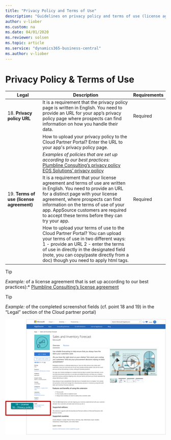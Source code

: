 ```yaml
---
title: "Privacy Policy and Terms of Use"
description: "Guidelines on privacy policy and terms of use (license agreement) links"
author: v-liober
ms.custom: na
ms.date: 04/01/2020
ms.reviewer: solsen
ms.topic: article
ms.service: "dynamics365-business-central"
ms.author: v-liober
---
```


# Privacy Policy & Terms of Use

| Legal | Description | Requirements |
|-------|-------------|--------------|
| 18. **Privacy policy URL**  | It is a requirement that the privacy policy page is written in English. You need to provide an URL for your app’s privacy policy page where prospects can find information on how you handle their data.| Required|
|| How to upload your privacy policy to the Cloud Partner Portal? Enter the URL to your app's privacy policy page.|
|| *Examples of policies that are set up according to our best practices:* [Plumbline Consulting’s privacy policy](https://progressussoftware.com/privacy-policy/) [EOS Solutions’ privacy policy](https://www.eos-solutions.it/en/privacy.html)|
| 19. **Terms of use (license agreement)** | It is a requirement that your license agreement and terms of use are written in English. You need to provide an URL for a distinct page with your license agreement, where prospects can find information on the terms of use of your app. AppSource customers are required to accept these terms before they can try your app.  | Required     |
|| How to upload your terms of use to the Cloud Partner Portal? You can upload your terms of use in two different ways: 1 - provide an URL 2 - enter the terms of use in directly in the designated field (note, you can copy/paste directly from a doc) though you need to apply html tags.

> [!TIP]  
> *Example:* of a license agreement that is set up according to our best practices):* [Plumbline Consulting’s license agreement](https://progressussoftware.com/user-agreement/)

> [!TIP]  
> *Example:* of the completed screenshot fields (cf. point 18 and 19) in the “Legal” section of the Cloud partner portal)

![Storefront Detail - Privacy Policy & License Agreement](../../media/PrivacyLicense.png)